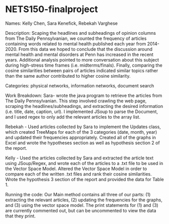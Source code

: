 # NETS150-finalproject
Names: Kelly Chen, Sara Kenefick, Rebekah Varghese

Description: Scaping the headlines and subheadings of opinion columns from The Daily Pennsylvanian, 
we counted the frequency of articles containing words related to mental health published each year 
from 2014-2020. From this data we hoped to conclude that the discussion around mental health and 
mental disorders at Penn has increased in the recent years. Additional analysis pointed to more 
conversation about this subject during high-stress time frames (i.e. midterms/finals). Finally, 
comparing the cosine similarities between pairs of articles indicated similar topics rather than the
same author contributed to higher cosine similarity. 

Categories: physical networks, information networks, document search

Work Breakdown:
Sara- wrote the java program to retrieve the articles from The Daily Pennsylvanian. This step 
involved crawling the web page, scraping the headlines/subheadings, and extracting the desired 
information (i.e. title, date, caption, url). I implemented JSoup to parse the Document, and I used 
regex to only add the relevant articles to the array list.

Rebekah - Used articles collected by Sara to implement the Updates class, which created TreeMaps for
each of the 3 categories (date, month, year) and updated their frequencies appropriately. Created 
all of the graphs in Excel and wrote the hypotheses section as well as hypothesis section 2 of the 
report.

Kelly - Used the articles collected by Sara and extracted the article text using JSoup/Regex, and 
wrote each of the articles to a .txt file to be used in the Vector Space Model. Altered the Vector 
Space Model in order to compare each of the written .txt files and rank their cosine similarities. 
Wrote the hypothesis 3 section of the report and provided the data for Table 1.

Running the code: Our Main method contains all three of our parts: (1) extracting the relevant 
articles, (2) updating the frequencies for the graphs, and (3) using the vector space model. The 
print statements for (1) and (3) are currently commented out, but can be uncommented to view the
data that they print. 
